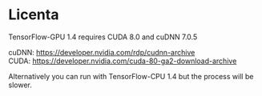 # Licenta  

TensorFlow-GPU 1.4 requires CUDA 8.0 and cuDNN 7.0.5  

cuDNN: https://developer.nvidia.com/rdp/cudnn-archive  
CUDA: https://developer.nvidia.com/cuda-80-ga2-download-archive  

Alternatively you can run with TensorFlow-CPU 1.4 but the process will be slower.  
